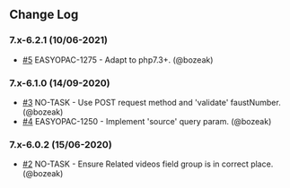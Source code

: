 ## Change Log

### 7.x-6.2.1 (10/06-2021)
- [#5](https://github.com/easySuite/easyopac_external_videos/pull/5) EASYOPAC-1275 - Adapt to php7.3+. (@bozeak)

### 7.x-6.1.0 (14/09-2020)
- [#3](https://github.com/easySuite/easyopac_external_videos/pull/3) NO-TASK - Use POST request method and 'validate' faustNumber. (@bozeak)
- [#4](https://github.com/easySuite/easyopac_external_videos/pull/4) EASYOPAC-1250 - Implement 'source' query param. (@bozeak)

### 7.x-6.0.2 (15/06-2020)
- [#2](https://github.com/easySuite/easyopac_external_videos/pull/2) NO-TASK - Ensure Related videos field group is in correct place. (@bozeak)